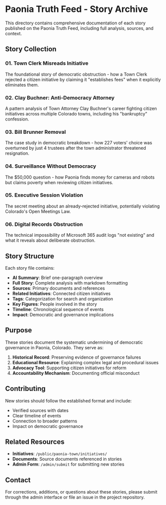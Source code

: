 # Paonia Truth Feed - Story Archive

This directory contains comprehensive documentation of each story published on the Paonia Truth Feed, including full analysis, sources, and context.

## Story Collection

### 01. Town Clerk Misreads Initiative
The foundational story of democratic obstruction - how a Town Clerk rejected a citizen initiative by claiming it "establishes fees" when it explicitly eliminates them.

### 02. Clay Buchner: Anti-Democracy Attorney
A pattern analysis of Town Attorney Clay Buchner's career fighting citizen initiatives across multiple Colorado towns, including his "bankruptcy" confession.

### 03. Bill Brunner Removal
The case study in democratic breakdown - how 227 voters' choice was overturned by just 4 trustees after the town administrator threatened resignation.

### 04. Surveillance Without Democracy
The $50,000 question - how Paonia finds money for cameras and robots but claims poverty when reviewing citizen initiatives.

### 05. Executive Session Violation
The secret meeting about an already-rejected initiative, potentially violating Colorado's Open Meetings Law.

### 06. Digital Records Obstruction
The technical impossibility of Microsoft 365 audit logs "not existing" and what it reveals about deliberate obstruction.

## Story Structure

Each story file contains:

- **AI Summary**: Brief one-paragraph overview
- **Full Story**: Complete analysis with markdown formatting
- **Sources**: Primary documents and references
- **Related Initiatives**: Connected citizen initiatives
- **Tags**: Categorization for search and organization
- **Key Figures**: People involved in the story
- **Timeline**: Chronological sequence of events
- **Impact**: Democratic and governance implications

## Purpose

These stories document the systematic undermining of democratic governance in Paonia, Colorado. They serve as:

1. **Historical Record**: Preserving evidence of governance failures
2. **Educational Resource**: Explaining complex legal and procedural issues
3. **Advocacy Tool**: Supporting citizen initiatives for reform
4. **Accountability Mechanism**: Documenting official misconduct

## Contributing

New stories should follow the established format and include:
- Verified sources with dates
- Clear timeline of events
- Connection to broader patterns
- Impact on democratic governance

## Related Resources

- **Initiatives**: `/public/paonia-town/initiatives/`
- **Documents**: Source documents referenced in stories
- **Admin Form**: `/admin/submit` for submitting new stories

## Contact

For corrections, additions, or questions about these stories, please submit through the admin interface or file an issue in the project repository.